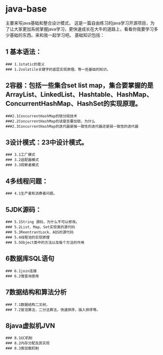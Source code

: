 # java-base
主要来写java基础和整合设计模式，
这是一篇自由练习的java学习开源项目，为了让大家更加系统掌握java学习，更快速成长在大牛的道路上，看看你我要学习多少基础的东西。来和我一起学习吧。 基础知识包括：
## 1 基本语法： 
	### 1.1static的意义
	### 1.2volatile关键字的底层实现原理。等一些基础的知识。 
## 2容器：包括一些集合set list map，集合要掌握的是ArrayList、LinkedList、Hashtable、HashMap、ConcurrentHashMap、HashSet的实现原理。 
	###2.1ConcurrentHashMap的锁分段技术 
	###2.2ConcurrentHashMap的读是否要加锁，为什么 
	###2.3ConcurrentHashMap的迭代器是强一致性的迭代器还是弱一致性的迭代器 
## 3设计模式：23中设计模式。 
	### 3.1工厂模式 
	### 3.2适配器模式 
	### 3.3观察者模式 
## 4多线程问题： 
	### 4.1生产者和消费者问题。 
## 5JDK源码： 
	### 5.1String 源码，为什么不可以修改。 
	### 5.2List、Map、Set实现类的源代码 
	### 5.3ReentrantLock、AQS的源代码 
	### 5.4线程池的实现原理 
	### 5.5Object类中的方法以及每个方法的作用 
## 6数据库SQL语句 
	### 6.1join连接 
	### 6.2慢查询使用 
## 7数据结构和算法分析 
	### 7.1数据结构二叉树， 
	### 7.2冒泡算法，二分法算法，快速排序，插入排序等。 
## 8java虚拟机JVN 
	### 8.1GC机制 
	### 8.2内存分配及其实现 
	### 8.3类加载机制
